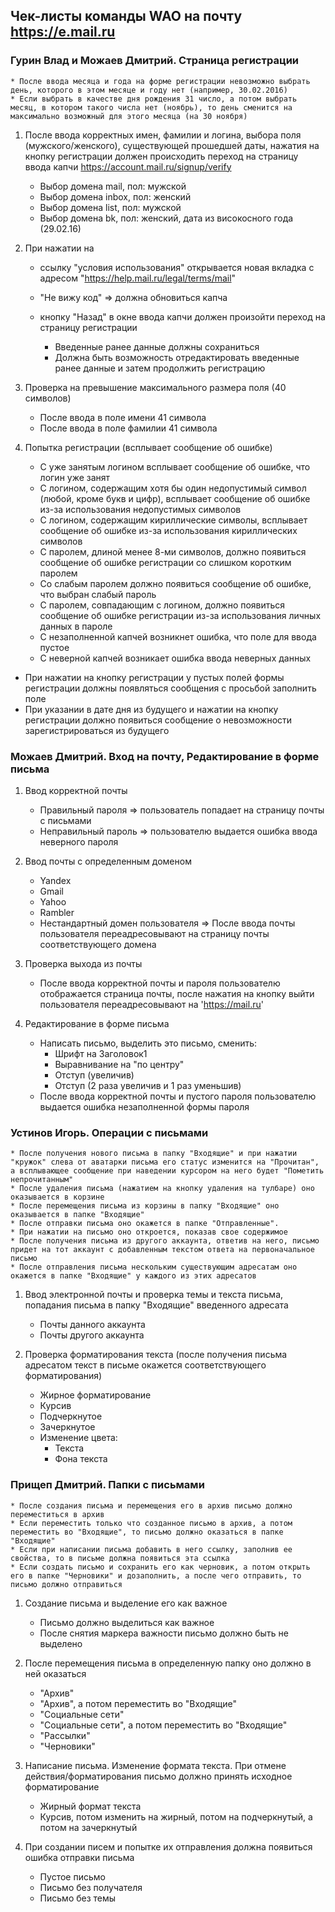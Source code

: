 ## Чек-листы команды WAO на почту https://e.mail.ru

### Гурин Влад и Можаев Дмитрий. Страница регистрации

    * После ввода месяца и года на форме регистрации невозможно выбрать день, которого в этом месяце и году нет (например, 30.02.2016)
    * Если выбрать в качестве дня рождения 31 число, а потом выбрать месяц, в котором такого числа нет (ноябрь), то день сменится на максимально возможный для этого месяца (на 30 ноября)


1. После ввода корректных имен, фамилии и логина, выбора поля (мужского/женского), существующей прошедшей даты, нажатия на кнопку регистрации должен происходить переход на страницу ввода капчи https://account.mail.ru/signup/verify

    * Выбор домена mail, пол: мужской
    * Выбор домена inbox, пол: женский
    * Выбор домена list, пол: мужской
    * Выбор домена bk, пол: женский, дата из високосного года (29.02.16)


2. При нажатии на

    * cсылку "условия использования" открывается новая вкладка с адресом "https://help.mail.ru/legal/terms/mail"
    * "Не вижу код" => должна обновиться капча
    * кнопку "Назад" в окне ввода капчи должен произойти переход на страницу регистрации

        - Введенные ранее данные должны сохраниться
        - Должна быть возможность отредактировать введенные ранее данные и затем продолжить регистрацию


3. Проверка на превышение максимального размера поля (40 символов)

    * После ввода в поле имени 41 символа
    * После ввода в поле фамилии 41 символа


4. Попытка регистрации (всплывает сообщение об ошибке)

    * С уже занятым логином всплывает сообщение об ошибке, что логин уже занят
    * С логином, содержащим хотя бы один недопустимый символ (любой, кроме букв и цифр), всплывает сообщение об ошибке из-за использования недопустимых символов
    * С логином, содержащим кириллические символы, всплывает сообщение об ошибке из-за использования кириллических символов
    * С паролем, длиной менее 8-ми символов, должно появиться сообщение об ошибке регистрации со слишком коротким паролем
    * Со слабым паролем должно появиться сообщение об ошибке, что выбран слабый пароль
    * С паролем, совпадающим с логином, должно появиться сообщение об ошибке регистрации из-за использования личных данных в пароле
    * С незаполненной капчей возникнет ошибка, что поле для ввода пустое
    * С неверной капчей возникает ошибка ввода неверных данных


* При нажатии на кнопку регистрации у пустых полей формы регистрации должны появляться сообщения с просьбой заполнить поле
* При указании в дате дня из будущего и нажатии на кнопку регистрации должно появиться сообщение о невозможности зарегистрироваться из будущего




### Можаев Дмитрий. Вход на почту, Редактирование в форме письма

1. Ввод корректной почты
    * Правильный пароля => пользователь попадает на страницу почты с письмами
    * Неправильный пароль => пользователю выдается ошибка ввода неверного пароля


2. Ввод почты с определенным доменом

    * Yandex
    * Gmail
    * Yahoo
    * Rambler
    * Нестандартный домен пользователя
=> После ввода почты пользователя переадресовывают на страницу почты соответствующего домена


3. Проверка выхода из почты

    * После ввода корректной почты и пароля пользователю отображается страница почты, после нажатия на кнопку выйти пользователя переадресовывают на 'https://mail.ru'


4. Редактирование в форме письма

    * Написать письмо, выделить это письмо, сменить:
        - Шрифт на Заголовок1
        - Выравнивание на "по центру"
        - Отступ (увеличив)
        - Отступ (2 раза увеличив и 1 раз уменьшив)
    * После ввода корректной почты и пустого пароля пользователю выдается ошибка незаполненной формы пароля




### Устинов Игорь. Операции с письмами

    * После получения нового письма в папку "Входящие" и при нажатии "кружок" слева от аватарки письма его статус изменится на "Прочитан", а всплывающее сообщение при наведении курсором на него будет "Пометить непрочитанным"
    * После удаления письма (нажатием на кнопку удаления на тулбаре) оно оказывается в корзине
    * После перемещения письма из корзины в папку "Входящие" оно оказывается в папке "Входящие"
    * После отправки письма оно окажется в папке "Отправленные".
    * При нажатии на письмо оно откроется, показав свое содержимое
    * После получения письма из другого аккаунта, ответив на него, письмо придет на тот аккаунт с добавленным текстом ответа на первоначальное письмо
    * После отправления письма нескольким существующим адресатам оно окажется в папке "Входящие" у каждого из этих адресатов


1. Ввод электронной почты и проверка темы и текста письма, попадания письма в папку "Входящие" введенного адресата

    * Почты данного аккаунта
    * Почты другого аккаунта


2. Проверка форматирования текста (после получения письма адресатом текст в письме окажется соответствующего форматирования)

    * Жирное форматирование
    * Курсив
    * Подчеркнутое
    * Зачеркнутое
    * Изменение цвета:
        - Текста
        - Фона текста



### Прищеп Дмитрий. Папки с письмами

    * После создания письма и перемещения его в архив письмо должно переместиться в архив
    * Если переместить только что созданное письмо в архив, а потом переместить во "Входящие", то письмо должно оказаться в папке "Входящие"
    * Если при написании письма добавить в него ссылку, заполнив ее свойства, то в письме должна появиться эта ссылка
    * Если создать письмо и сохранить его как черновик, а потом открыть его в папке "Черновики" и дозаполнить, а после чего отправить, то письмо должно отправиться


1. Cоздание письма и выделение его как важное

    * Письмо должно выделиться как важное
    * После снятия маркера важности письмо должно быть не выделено


2. После перемещения письма в определенную папку оно должно в ней оказаться

    * "Архив"
    * "Архив", а потом переместить во "Входящие"
    * "Социальные сети"
    * "Социальные сети", а потом переместить во "Входящие"
    * "Рассылки"
    * "Черновики"


3. Написание письма. Изменение формата текста. При отмене действия/форматирования письмо должно принять исходное форматирование

    * Жирный формат текста
    * Курсив, потом изменить на жирный, потом на подчеркнутый, а потом на зачеркнутый


4. При создании писем и попытке их отправления должна появиться ошибка отправки письма

    * Пустое письмо
    * Письмо без получателя
    * Письмо без темы
